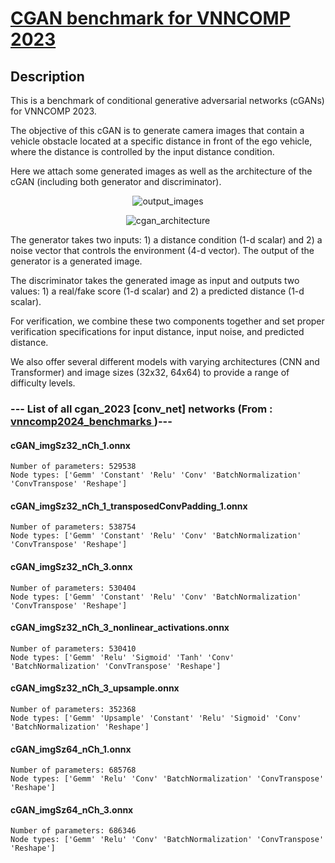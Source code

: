 # <a href="https://github.com/feiyang-cai/cgan_benchmark2023">CGAN benchmark for VNNCOMP 2023</a>

Description
----------------------
This is a benchmark of conditional generative adversarial networks (cGANs) for VNNCOMP 2023.

The objective of this cGAN is to generate camera images that contain a vehicle obstacle located at a specific distance in front of the ego vehicle, where the distance is controlled by the input distance condition.

Here we attach some generated images as well as the architecture of the cGAN (including both generator and discriminator).

<p align="center">
    <img alt="output_images" src="https://github.com/stanleybak/vnncomp2023/assets/29678149/fd6a36fd-42dd-4361-b28f-c485d494c87e">
</p>
<p align="center">    
    <img alt="cgan_architecture" src="https://github.com/stanleybak/vnncomp2023/assets/29678149/51a653bd-dbdd-4944-ab14-23be3370f565">
</p>

The generator takes two inputs: 1) a distance condition (1-d scalar) and 2) a noise vector that controls the environment (4-d vector). The output of the generator is a generated image.

The discriminator takes the generated image as input and outputs two values: 1) a real/fake score (1-d scalar) and 2) a predicted distance (1-d scalar).

For verification, we combine these two components together and set proper verification specifications for input distance, input noise, and predicted distance.

We also offer several different models with varying architectures (CNN and Transformer) and image sizes (32x32, 64x64) to provide a range of difficulty levels.

### --- List of all cgan_2023 [conv_net] networks (From :<a href = 'https://github.com/ChristopherBrix/vnncomp2024_benchmarks'> vnncomp2024_benchmarks </a>)---

#### cGAN_imgSz32_nCh_1.onnx 
	Number of parameters: 529538 
	Node types: ['Gemm' 'Constant' 'Relu' 'Conv' 'BatchNormalization' 'ConvTranspose' 'Reshape']

#### cGAN_imgSz32_nCh_1_transposedConvPadding_1.onnx 
	Number of parameters: 538754 
	Node types: ['Gemm' 'Constant' 'Relu' 'Conv' 'BatchNormalization' 'ConvTranspose' 'Reshape']

#### cGAN_imgSz32_nCh_3.onnx 
	Number of parameters: 530404 
	Node types: ['Gemm' 'Constant' 'Relu' 'Conv' 'BatchNormalization' 'ConvTranspose' 'Reshape']

#### cGAN_imgSz32_nCh_3_nonlinear_activations.onnx 
	Number of parameters: 530410 
	Node types: ['Gemm' 'Relu' 'Sigmoid' 'Tanh' 'Conv' 'BatchNormalization' 'ConvTranspose' 'Reshape']

#### cGAN_imgSz32_nCh_3_upsample.onnx 
	Number of parameters: 352368 
	Node types: ['Gemm' 'Upsample' 'Constant' 'Relu' 'Sigmoid' 'Conv' 'BatchNormalization' 'Reshape']

#### cGAN_imgSz64_nCh_1.onnx 
	Number of parameters: 685768 
	Node types: ['Gemm' 'Relu' 'Conv' 'BatchNormalization' 'ConvTranspose' 'Reshape']

#### cGAN_imgSz64_nCh_3.onnx 
	Number of parameters: 686346 
	Node types: ['Gemm' 'Relu' 'Conv' 'BatchNormalization' 'ConvTranspose' 'Reshape']
